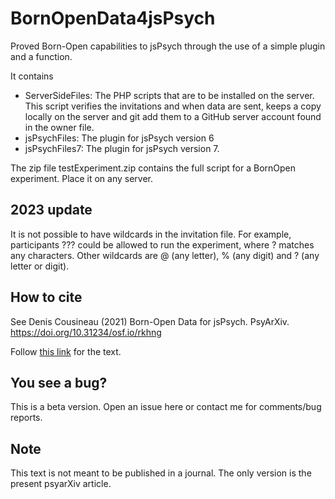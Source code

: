 # BornOpenData4jsPsych

Proved Born-Open capabilities to jsPsych through the use of a simple plugin and a function.

It contains 
- ServerSideFiles: The PHP scripts that are to be installed on the server. This script verifies the invitations and 
    when data are sent, keeps a copy locally on the server and git add them to a GitHub server account found in the owner file.
- jsPsychFiles: The plugin for jsPsych version 6
- jsPsychFiles7: The plugin for jsPsych version 7.

The zip file testExperiment.zip contains the full script for a BornOpen experiment. Place it on any server.

## 2023 update

It is not possible to have wildcards in the invitation file. For example, participants ??? could be allowed to run the experiment, where ? matches any characters. Other wildcards are @  (any letter), % (any digit) and ? (any letter or digit).

## How to cite

See Denis Cousineau (2021) Born-Open Data for jsPsych. PsyArXiv. https://doi.org/10.31234/osf.io/rkhng

Follow [this link](https://psyarxiv.com/rkhng) for the text.

## You see a bug?

This is a beta version. Open an issue here or contact me for comments/bug reports.

## Note

This text is not meant to be published in a journal. The only version is the present psyarXiv article.
